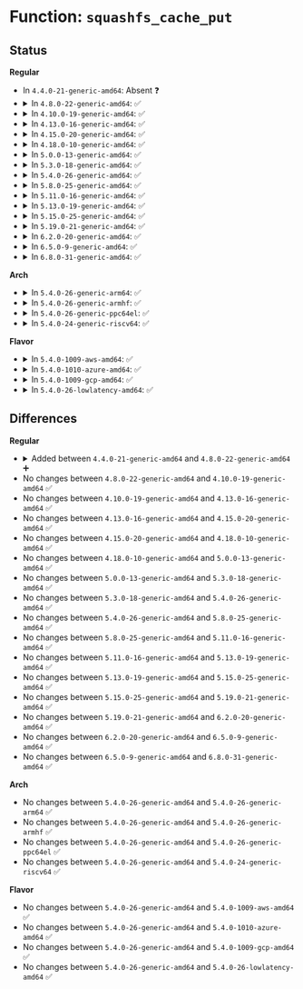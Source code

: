 # Function: <code>squashfs_cache_put</code>

## Status
<b>Regular</b>
<ul>
<li>
In <code>4.4.0-21-generic-amd64</code>: Absent ❓
</li>
<li>
<details>
<summary>In <code>4.8.0-22-generic-amd64</code>: ✅</summary>

```c
void squashfs_cache_put(struct squashfs_cache_entry * entry)
```

```json
{
  "name": "squashfs_cache_put",
  "collision_type": "Unique Global",
  "inline_type": "No",
  "funcs": [
    {
      "addr": 18446744071582127632,
      "name": "squashfs_cache_put",
      "external": true,
      "loc": "fs/squashfs/cache.c:186",
      "file": "fs/squashfs/cache.c",
      "inline": "seen, unknown",
      "caller_inline": [],
      "caller_func": [
        "fs/squashfs/cache.c:squashfs_read_metadata",
        "fs/squashfs/cache.c:squashfs_read_metadata",
        "fs/squashfs/cache.c:squashfs_read_metadata",
        "fs/squashfs/file.c:squashfs_readpage",
        "fs/squashfs/symlink.c:squashfs_symlink_readpage",
        "fs/squashfs/symlink.c:squashfs_symlink_readpage",
        "fs/squashfs/file_direct.c:squashfs_readpage_block",
        "fs/squashfs/file_direct.c:squashfs_readpage_block"
      ]
    }
  ],
  "symbols": [
    {
      "addr": 18446744071582127632,
      "name": "squashfs_cache_put",
      "section": ".text",
      "bind": "STB_GLOBAL",
      "size": 115
    }
  ]
}
```
</details>
</li>
<li>
<details>
<summary>In <code>4.10.0-19-generic-amd64</code>: ✅</summary>

```c
void squashfs_cache_put(struct squashfs_cache_entry * entry)
```

```json
{
  "name": "squashfs_cache_put",
  "collision_type": "Unique Global",
  "inline_type": "No",
  "funcs": [
    {
      "addr": 18446744071582217376,
      "name": "squashfs_cache_put",
      "external": true,
      "loc": "fs/squashfs/cache.c:186",
      "file": "fs/squashfs/cache.c",
      "inline": "seen, unknown",
      "caller_inline": [],
      "caller_func": [
        "fs/squashfs/cache.c:squashfs_read_metadata",
        "fs/squashfs/cache.c:squashfs_read_metadata",
        "fs/squashfs/cache.c:squashfs_read_metadata",
        "fs/squashfs/file.c:squashfs_readpage",
        "fs/squashfs/symlink.c:squashfs_symlink_readpage",
        "fs/squashfs/symlink.c:squashfs_symlink_readpage",
        "fs/squashfs/file_direct.c:squashfs_readpage_block",
        "fs/squashfs/file_direct.c:squashfs_readpage_block"
      ]
    }
  ],
  "symbols": [
    {
      "addr": 18446744071582217376,
      "name": "squashfs_cache_put",
      "section": ".text",
      "bind": "STB_GLOBAL",
      "size": 115
    }
  ]
}
```
</details>
</li>
<li>
<details>
<summary>In <code>4.13.0-16-generic-amd64</code>: ✅</summary>

```c
void squashfs_cache_put(struct squashfs_cache_entry * entry)
```

```json
{
  "name": "squashfs_cache_put",
  "collision_type": "Unique Global",
  "inline_type": "No",
  "funcs": [
    {
      "addr": 18446744071582302816,
      "name": "squashfs_cache_put",
      "external": true,
      "loc": "fs/squashfs/cache.c:186",
      "file": "fs/squashfs/cache.c",
      "inline": "seen, unknown",
      "caller_inline": [],
      "caller_func": [
        "fs/squashfs/cache.c:squashfs_read_metadata",
        "fs/squashfs/cache.c:squashfs_read_metadata",
        "fs/squashfs/file.c:squashfs_readpage",
        "fs/squashfs/symlink.c:squashfs_symlink_readpage",
        "fs/squashfs/symlink.c:squashfs_symlink_readpage",
        "fs/squashfs/file_direct.c:squashfs_readpage_block",
        "fs/squashfs/file_direct.c:squashfs_readpage_block"
      ]
    }
  ],
  "symbols": [
    {
      "addr": 18446744071582302816,
      "name": "squashfs_cache_put",
      "section": ".text",
      "bind": "STB_GLOBAL",
      "size": 115
    }
  ]
}
```
</details>
</li>
<li>
<details>
<summary>In <code>4.15.0-20-generic-amd64</code>: ✅</summary>

```c
void squashfs_cache_put(struct squashfs_cache_entry * entry)
```

```json
{
  "name": "squashfs_cache_put",
  "collision_type": "Unique Global",
  "inline_type": "No",
  "funcs": [
    {
      "addr": 18446744071582451936,
      "name": "squashfs_cache_put",
      "external": true,
      "loc": "fs/squashfs/cache.c:186",
      "file": "fs/squashfs/cache.c",
      "inline": "seen, unknown",
      "caller_inline": [],
      "caller_func": [
        "fs/squashfs/cache.c:squashfs_read_metadata",
        "fs/squashfs/cache.c:squashfs_read_metadata",
        "fs/squashfs/file.c:squashfs_readpage",
        "fs/squashfs/symlink.c:squashfs_symlink_readpage",
        "fs/squashfs/symlink.c:squashfs_symlink_readpage",
        "fs/squashfs/file_direct.c:squashfs_readpage_block",
        "fs/squashfs/file_direct.c:squashfs_readpage_block"
      ]
    }
  ],
  "symbols": [
    {
      "addr": 18446744071582451936,
      "name": "squashfs_cache_put",
      "section": ".text",
      "bind": "STB_GLOBAL",
      "size": 115
    }
  ]
}
```
</details>
</li>
<li>
<details>
<summary>In <code>4.18.0-10-generic-amd64</code>: ✅</summary>

```c
void squashfs_cache_put(struct squashfs_cache_entry * entry)
```

```json
{
  "name": "squashfs_cache_put",
  "collision_type": "Unique Global",
  "inline_type": "No",
  "funcs": [
    {
      "addr": 18446744071582642496,
      "name": "squashfs_cache_put",
      "external": true,
      "loc": "fs/squashfs/cache.c:186",
      "file": "fs/squashfs/cache.c",
      "inline": "seen, unknown",
      "caller_inline": [],
      "caller_func": [
        "fs/squashfs/cache.c:squashfs_read_metadata",
        "fs/squashfs/cache.c:squashfs_read_metadata",
        "fs/squashfs/file.c:squashfs_readpage",
        "fs/squashfs/symlink.c:squashfs_symlink_readpage",
        "fs/squashfs/symlink.c:squashfs_symlink_readpage",
        "fs/squashfs/file_direct.c:squashfs_readpage_block",
        "fs/squashfs/file_direct.c:squashfs_readpage_block"
      ]
    }
  ],
  "symbols": [
    {
      "addr": 18446744071582642496,
      "name": "squashfs_cache_put",
      "section": ".text",
      "bind": "STB_GLOBAL",
      "size": 117
    }
  ]
}
```
</details>
</li>
<li>
<details>
<summary>In <code>5.0.0-13-generic-amd64</code>: ✅</summary>

```c
void squashfs_cache_put(struct squashfs_cache_entry * entry)
```

```json
{
  "name": "squashfs_cache_put",
  "collision_type": "Unique Global",
  "inline_type": "No",
  "funcs": [
    {
      "addr": 18446744071582744272,
      "name": "squashfs_cache_put",
      "external": true,
      "loc": "fs/squashfs/cache.c:186",
      "file": "fs/squashfs/cache.c",
      "inline": "seen, unknown",
      "caller_inline": [],
      "caller_func": [
        "fs/squashfs/cache.c:squashfs_read_metadata",
        "fs/squashfs/cache.c:squashfs_read_metadata",
        "fs/squashfs/file.c:squashfs_readpage",
        "fs/squashfs/symlink.c:squashfs_symlink_readpage",
        "fs/squashfs/symlink.c:squashfs_symlink_readpage",
        "fs/squashfs/file_direct.c:squashfs_readpage_block",
        "fs/squashfs/file_direct.c:squashfs_readpage_block"
      ]
    }
  ],
  "symbols": [
    {
      "addr": 18446744071582744272,
      "name": "squashfs_cache_put",
      "section": ".text",
      "bind": "STB_GLOBAL",
      "size": 117
    }
  ]
}
```
</details>
</li>
<li>
<details>
<summary>In <code>5.3.0-18-generic-amd64</code>: ✅</summary>

```c
void squashfs_cache_put(struct squashfs_cache_entry * entry)
```

```json
{
  "name": "squashfs_cache_put",
  "collision_type": "Unique Global",
  "inline_type": "No",
  "funcs": [
    {
      "addr": 18446744071582918320,
      "name": "squashfs_cache_put",
      "external": true,
      "loc": "fs/squashfs/cache.c:173",
      "file": "fs/squashfs/cache.c",
      "inline": "seen, unknown",
      "caller_inline": [],
      "caller_func": [
        "fs/squashfs/cache.c:squashfs_read_metadata",
        "fs/squashfs/cache.c:squashfs_read_metadata",
        "fs/squashfs/file.c:squashfs_readpage",
        "fs/squashfs/symlink.c:squashfs_symlink_readpage",
        "fs/squashfs/symlink.c:squashfs_symlink_readpage",
        "fs/squashfs/file_direct.c:squashfs_readpage_block",
        "fs/squashfs/file_direct.c:squashfs_readpage_block"
      ]
    }
  ],
  "symbols": [
    {
      "addr": 18446744071582918320,
      "name": "squashfs_cache_put",
      "section": ".text",
      "bind": "STB_GLOBAL",
      "size": 111
    }
  ]
}
```
</details>
</li>
<li>
<details>
<summary>In <code>5.4.0-26-generic-amd64</code>: ✅</summary>

```c
void squashfs_cache_put(struct squashfs_cache_entry * entry)
```

```json
{
  "name": "squashfs_cache_put",
  "collision_type": "Unique Global",
  "inline_type": "No",
  "funcs": [
    {
      "addr": 18446744071583024864,
      "name": "squashfs_cache_put",
      "external": true,
      "loc": "fs/squashfs/cache.c:173",
      "file": "fs/squashfs/cache.c",
      "inline": "seen, unknown",
      "caller_inline": [],
      "caller_func": [
        "fs/squashfs/cache.c:squashfs_read_metadata",
        "fs/squashfs/cache.c:squashfs_read_metadata",
        "fs/squashfs/file.c:squashfs_readpage",
        "fs/squashfs/symlink.c:squashfs_symlink_readpage",
        "fs/squashfs/symlink.c:squashfs_symlink_readpage",
        "fs/squashfs/file_direct.c:squashfs_readpage_block",
        "fs/squashfs/file_direct.c:squashfs_readpage_block"
      ]
    }
  ],
  "symbols": [
    {
      "addr": 18446744071583024864,
      "name": "squashfs_cache_put",
      "section": ".text",
      "bind": "STB_GLOBAL",
      "size": 111
    }
  ]
}
```
</details>
</li>
<li>
<details>
<summary>In <code>5.8.0-25-generic-amd64</code>: ✅</summary>

```c
void squashfs_cache_put(struct squashfs_cache_entry * entry)
```

```json
{
  "name": "squashfs_cache_put",
  "collision_type": "Unique Global",
  "inline_type": "No",
  "funcs": [
    {
      "addr": 18446744071583342656,
      "name": "squashfs_cache_put",
      "external": true,
      "loc": "fs/squashfs/cache.c:173",
      "file": "fs/squashfs/cache.c",
      "inline": "seen, unknown",
      "caller_inline": [],
      "caller_func": [
        "fs/squashfs/cache.c:squashfs_read_metadata",
        "fs/squashfs/cache.c:squashfs_read_metadata",
        "fs/squashfs/file.c:squashfs_readpage",
        "fs/squashfs/symlink.c:squashfs_symlink_readpage",
        "fs/squashfs/symlink.c:squashfs_symlink_readpage",
        "fs/squashfs/file_direct.c:squashfs_read_cache"
      ]
    }
  ],
  "symbols": [
    {
      "addr": 18446744071583342656,
      "name": "squashfs_cache_put",
      "section": ".text",
      "bind": "STB_GLOBAL",
      "size": 113
    }
  ]
}
```
</details>
</li>
<li>
<details>
<summary>In <code>5.11.0-16-generic-amd64</code>: ✅</summary>

```c
void squashfs_cache_put(struct squashfs_cache_entry * entry)
```

```json
{
  "name": "squashfs_cache_put",
  "collision_type": "Unique Global",
  "inline_type": "No",
  "funcs": [
    {
      "addr": 18446744071583459120,
      "name": "squashfs_cache_put",
      "external": true,
      "loc": "fs/squashfs/cache.c:173",
      "file": "fs/squashfs/cache.c",
      "inline": "seen, unknown",
      "caller_inline": [],
      "caller_func": [
        "fs/squashfs/cache.c:squashfs_read_metadata",
        "fs/squashfs/cache.c:squashfs_read_metadata",
        "fs/squashfs/file.c:squashfs_readpage",
        "fs/squashfs/symlink.c:squashfs_symlink_readpage",
        "fs/squashfs/symlink.c:squashfs_symlink_readpage",
        "fs/squashfs/file_direct.c:squashfs_read_cache"
      ]
    }
  ],
  "symbols": [
    {
      "addr": 18446744071583459120,
      "name": "squashfs_cache_put",
      "section": ".text",
      "bind": "STB_GLOBAL",
      "size": 113
    }
  ]
}
```
</details>
</li>
<li>
<details>
<summary>In <code>5.13.0-19-generic-amd64</code>: ✅</summary>

```c
void squashfs_cache_put(struct squashfs_cache_entry * entry)
```

```json
{
  "name": "squashfs_cache_put",
  "collision_type": "Unique Global",
  "inline_type": "No",
  "funcs": [
    {
      "addr": 18446744071583481088,
      "name": "squashfs_cache_put",
      "external": true,
      "loc": "fs/squashfs/cache.c:173",
      "file": "fs/squashfs/cache.c",
      "inline": "seen, unknown",
      "caller_inline": [],
      "caller_func": [
        "fs/squashfs/cache.c:squashfs_read_metadata",
        "fs/squashfs/cache.c:squashfs_read_metadata",
        "fs/squashfs/file.c:squashfs_readpage",
        "fs/squashfs/symlink.c:squashfs_symlink_readpage",
        "fs/squashfs/symlink.c:squashfs_symlink_readpage",
        "fs/squashfs/file_direct.c:squashfs_readpage_block",
        "fs/squashfs/file_direct.c:squashfs_readpage_block"
      ]
    }
  ],
  "symbols": [
    {
      "addr": 18446744071583481088,
      "name": "squashfs_cache_put",
      "section": ".text",
      "bind": "STB_GLOBAL",
      "size": 113
    }
  ]
}
```
</details>
</li>
<li>
<details>
<summary>In <code>5.15.0-25-generic-amd64</code>: ✅</summary>

```c
void squashfs_cache_put(struct squashfs_cache_entry * entry)
```

```json
{
  "name": "squashfs_cache_put",
  "collision_type": "Unique Global",
  "inline_type": "No",
  "funcs": [
    {
      "addr": 18446744071583835488,
      "name": "squashfs_cache_put",
      "external": true,
      "loc": "fs/squashfs/cache.c:173",
      "file": "fs/squashfs/cache.c",
      "inline": "seen, unknown",
      "caller_inline": [],
      "caller_func": [
        "fs/squashfs/cache.c:squashfs_read_metadata",
        "fs/squashfs/cache.c:squashfs_read_metadata",
        "fs/squashfs/file.c:squashfs_readpage",
        "fs/squashfs/symlink.c:squashfs_symlink_readpage",
        "fs/squashfs/symlink.c:squashfs_symlink_readpage",
        "fs/squashfs/file_direct.c:squashfs_readpage_block",
        "fs/squashfs/file_direct.c:squashfs_readpage_block"
      ]
    }
  ],
  "symbols": [
    {
      "addr": 18446744071583835488,
      "name": "squashfs_cache_put",
      "section": ".text",
      "bind": "STB_GLOBAL",
      "size": 113
    }
  ]
}
```
</details>
</li>
<li>
<details>
<summary>In <code>5.19.0-21-generic-amd64</code>: ✅</summary>

```c
void squashfs_cache_put(struct squashfs_cache_entry * entry)
```

```json
{
  "name": "squashfs_cache_put",
  "collision_type": "Unique Global",
  "inline_type": "No",
  "funcs": [
    {
      "addr": 18446744071584403536,
      "name": "squashfs_cache_put",
      "external": true,
      "loc": "fs/squashfs/cache.c:173",
      "file": "fs/squashfs/cache.c",
      "inline": "seen, unknown",
      "caller_inline": [],
      "caller_func": [
        "fs/squashfs/cache.c:squashfs_read_metadata",
        "fs/squashfs/cache.c:squashfs_read_metadata",
        "fs/squashfs/file.c:squashfs_read_folio",
        "fs/squashfs/file.c:squashfs_read_folio",
        "fs/squashfs/symlink.c:squashfs_symlink_read_folio",
        "fs/squashfs/symlink.c:squashfs_symlink_read_folio",
        "fs/squashfs/file_direct.c:squashfs_readpage_block",
        "fs/squashfs/file_direct.c:squashfs_readpage_block"
      ]
    }
  ],
  "symbols": [
    {
      "addr": 18446744071584403536,
      "name": "squashfs_cache_put",
      "section": ".text",
      "bind": "STB_GLOBAL",
      "size": 137
    }
  ]
}
```
</details>
</li>
<li>
<details>
<summary>In <code>6.2.0-20-generic-amd64</code>: ✅</summary>

```c
void squashfs_cache_put(struct squashfs_cache_entry * entry)
```

```json
{
  "name": "squashfs_cache_put",
  "collision_type": "Unique Global",
  "inline_type": "No",
  "funcs": [
    {
      "addr": 18446744071585058672,
      "name": "squashfs_cache_put",
      "external": true,
      "loc": "fs/squashfs/cache.c:173",
      "file": "fs/squashfs/cache.c",
      "inline": "seen, unknown",
      "caller_inline": [],
      "caller_func": [
        "fs/squashfs/cache.c:squashfs_read_metadata",
        "fs/squashfs/cache.c:squashfs_read_metadata",
        "fs/squashfs/file.c:squashfs_readahead",
        "fs/squashfs/file.c:squashfs_readahead",
        "fs/squashfs/file.c:squashfs_read_folio",
        "fs/squashfs/file.c:squashfs_read_folio",
        "fs/squashfs/symlink.c:squashfs_symlink_read_folio",
        "fs/squashfs/symlink.c:squashfs_symlink_read_folio"
      ]
    }
  ],
  "symbols": [
    {
      "addr": 18446744071585058672,
      "name": "squashfs_cache_put",
      "section": ".text",
      "bind": "STB_GLOBAL",
      "size": 137
    }
  ]
}
```
</details>
</li>
<li>
<details>
<summary>In <code>6.5.0-9-generic-amd64</code>: ✅</summary>

```c
void squashfs_cache_put(struct squashfs_cache_entry * entry)
```

```json
{
  "name": "squashfs_cache_put",
  "collision_type": "Unique Global",
  "inline_type": "No",
  "funcs": [
    {
      "addr": 18446744071585287856,
      "name": "squashfs_cache_put",
      "external": true,
      "loc": "fs/squashfs/cache.c:173",
      "file": "fs/squashfs/cache.c",
      "inline": "seen, unknown",
      "caller_inline": [],
      "caller_func": [
        "fs/squashfs/cache.c:squashfs_read_metadata",
        "fs/squashfs/cache.c:squashfs_read_metadata",
        "fs/squashfs/file.c:squashfs_readahead",
        "fs/squashfs/file.c:squashfs_readahead",
        "fs/squashfs/file.c:squashfs_read_folio",
        "fs/squashfs/file.c:squashfs_read_folio",
        "fs/squashfs/symlink.c:squashfs_symlink_read_folio",
        "fs/squashfs/symlink.c:squashfs_symlink_read_folio"
      ]
    }
  ],
  "symbols": [
    {
      "addr": 18446744071585287856,
      "name": "squashfs_cache_put",
      "section": ".text",
      "bind": "STB_GLOBAL",
      "size": 137
    }
  ]
}
```
</details>
</li>
<li>
<details>
<summary>In <code>6.8.0-31-generic-amd64</code>: ✅</summary>

```c
void squashfs_cache_put(struct squashfs_cache_entry * entry)
```

```json
{
  "name": "squashfs_cache_put",
  "collision_type": "Unique Global",
  "inline_type": "No",
  "funcs": [
    {
      "addr": 18446744071585521472,
      "name": "squashfs_cache_put",
      "external": true,
      "loc": "fs/squashfs/cache.c:173",
      "file": "fs/squashfs/cache.c",
      "inline": "seen, unknown",
      "caller_inline": [],
      "caller_func": [
        "fs/squashfs/cache.c:squashfs_read_metadata",
        "fs/squashfs/cache.c:squashfs_read_metadata",
        "fs/squashfs/file.c:squashfs_readahead",
        "fs/squashfs/file.c:squashfs_readahead",
        "fs/squashfs/file.c:squashfs_read_folio",
        "fs/squashfs/file.c:squashfs_read_folio",
        "fs/squashfs/symlink.c:squashfs_symlink_read_folio",
        "fs/squashfs/symlink.c:squashfs_symlink_read_folio"
      ]
    }
  ],
  "symbols": [
    {
      "addr": 18446744071585521472,
      "name": "squashfs_cache_put",
      "section": ".text",
      "bind": "STB_GLOBAL",
      "size": 137
    }
  ]
}
```
</details>
</li>
</ul>
<b>Arch</b>
<ul>
<li>
<details>
<summary>In <code>5.4.0-26-generic-arm64</code>: ✅</summary>

```c
void squashfs_cache_put(struct squashfs_cache_entry * entry)
```

```json
{
  "name": "squashfs_cache_put",
  "collision_type": "Unique Global",
  "inline_type": "No",
  "funcs": [
    {
      "addr": 18446603336494720208,
      "name": "squashfs_cache_put",
      "external": true,
      "loc": "fs/squashfs/cache.c:173",
      "file": "fs/squashfs/cache.c",
      "inline": "seen, unknown",
      "caller_inline": [],
      "caller_func": [
        "fs/squashfs/cache.c:squashfs_read_metadata",
        "fs/squashfs/cache.c:squashfs_read_metadata",
        "fs/squashfs/file.c:squashfs_readpage",
        "fs/squashfs/symlink.c:squashfs_symlink_readpage",
        "fs/squashfs/symlink.c:squashfs_symlink_readpage",
        "fs/squashfs/file_direct.c:squashfs_readpage_block",
        "fs/squashfs/file_direct.c:squashfs_readpage_block"
      ]
    }
  ],
  "symbols": [
    {
      "addr": 18446603336494720208,
      "name": "squashfs_cache_put",
      "section": ".text",
      "bind": "STB_GLOBAL",
      "size": 204
    }
  ]
}
```
</details>
</li>
<li>
<details>
<summary>In <code>5.4.0-26-generic-armhf</code>: ✅</summary>

```c
void squashfs_cache_put(struct squashfs_cache_entry * entry)
```

```json
{
  "name": "squashfs_cache_put",
  "collision_type": "Unique Global",
  "inline_type": "No",
  "funcs": [
    {
      "addr": 3228154972,
      "name": "squashfs_cache_put",
      "external": true,
      "loc": "fs/squashfs/cache.c:173",
      "file": "fs/squashfs/cache.c",
      "inline": "seen, unknown",
      "caller_inline": [],
      "caller_func": [
        "fs/squashfs/cache.c:squashfs_read_metadata",
        "fs/squashfs/cache.c:squashfs_read_metadata",
        "fs/squashfs/file.c:squashfs_readpage",
        "fs/squashfs/symlink.c:squashfs_symlink_readpage",
        "fs/squashfs/symlink.c:squashfs_symlink_readpage",
        "fs/squashfs/file_direct.c:squashfs_readpage_block",
        "fs/squashfs/file_direct.c:squashfs_readpage_block"
      ]
    }
  ],
  "symbols": [
    {
      "addr": 3228154972,
      "name": "squashfs_cache_put",
      "section": ".text",
      "bind": "STB_GLOBAL",
      "size": 152
    }
  ]
}
```
</details>
</li>
<li>
<details>
<summary>In <code>5.4.0-26-generic-ppc64el</code>: ✅</summary>

```c
void squashfs_cache_put(struct squashfs_cache_entry * entry)
```

```json
{
  "name": "squashfs_cache_put",
  "collision_type": "Unique Global",
  "inline_type": "No",
  "funcs": [
    {
      "addr": 13835058055288541344,
      "name": "squashfs_cache_put",
      "external": true,
      "loc": "fs/squashfs/cache.c:173",
      "file": "fs/squashfs/cache.c",
      "inline": "seen, unknown",
      "caller_inline": [],
      "caller_func": [
        "fs/squashfs/cache.c:squashfs_read_metadata",
        "fs/squashfs/cache.c:squashfs_read_metadata",
        "fs/squashfs/file.c:squashfs_readpage",
        "fs/squashfs/symlink.c:squashfs_symlink_readpage",
        "fs/squashfs/symlink.c:squashfs_symlink_readpage",
        "fs/squashfs/symlink.c:squashfs_symlink_readpage",
        "fs/squashfs/file_direct.c:squashfs_readpage_block",
        "fs/squashfs/file_direct.c:squashfs_readpage_block"
      ]
    }
  ],
  "symbols": [
    {
      "addr": 13835058055288541344,
      "name": "squashfs_cache_put",
      "section": ".text",
      "bind": "STB_GLOBAL",
      "size": 300
    }
  ]
}
```
</details>
</li>
<li>
<details>
<summary>In <code>5.4.0-24-generic-riscv64</code>: ✅</summary>

```c
void squashfs_cache_put(struct squashfs_cache_entry * entry)
```

```json
{
  "name": "squashfs_cache_put",
  "collision_type": "Unique Global",
  "inline_type": "No",
  "funcs": [
    {
      "addr": 18446743936274068634,
      "name": "squashfs_cache_put",
      "external": true,
      "loc": "fs/squashfs/cache.c:173",
      "file": "fs/squashfs/cache.c",
      "inline": "seen, unknown",
      "caller_inline": [],
      "caller_func": [
        "fs/squashfs/cache.c:squashfs_read_metadata",
        "fs/squashfs/cache.c:squashfs_read_metadata",
        "fs/squashfs/file.c:squashfs_readpage",
        "fs/squashfs/symlink.c:squashfs_symlink_readpage",
        "fs/squashfs/symlink.c:squashfs_symlink_readpage",
        "fs/squashfs/file_direct.c:squashfs_readpage_block",
        "fs/squashfs/file_direct.c:squashfs_readpage_block"
      ]
    }
  ],
  "symbols": [
    {
      "addr": 18446743936274068634,
      "name": "squashfs_cache_put",
      "section": ".text",
      "bind": "STB_GLOBAL",
      "size": 236
    }
  ]
}
```
</details>
</li>
</ul>
<b>Flavor</b>
<ul>
<li>
<details>
<summary>In <code>5.4.0-1009-aws-amd64</code>: ✅</summary>

```c
void squashfs_cache_put(struct squashfs_cache_entry * entry)
```

```json
{
  "name": "squashfs_cache_put",
  "collision_type": "Unique Global",
  "inline_type": "No",
  "funcs": [
    {
      "addr": 18446744071582993600,
      "name": "squashfs_cache_put",
      "external": true,
      "loc": "fs/squashfs/cache.c:173",
      "file": "fs/squashfs/cache.c",
      "inline": "seen, unknown",
      "caller_inline": [],
      "caller_func": [
        "fs/squashfs/cache.c:squashfs_read_metadata",
        "fs/squashfs/cache.c:squashfs_read_metadata",
        "fs/squashfs/file.c:squashfs_readpage",
        "fs/squashfs/symlink.c:squashfs_symlink_readpage",
        "fs/squashfs/symlink.c:squashfs_symlink_readpage",
        "fs/squashfs/file_direct.c:squashfs_readpage_block",
        "fs/squashfs/file_direct.c:squashfs_readpage_block"
      ]
    }
  ],
  "symbols": [
    {
      "addr": 18446744071582993600,
      "name": "squashfs_cache_put",
      "section": ".text",
      "bind": "STB_GLOBAL",
      "size": 111
    }
  ]
}
```
</details>
</li>
<li>
<details>
<summary>In <code>5.4.0-1010-azure-amd64</code>: ✅</summary>

```c
void squashfs_cache_put(struct squashfs_cache_entry * entry)
```

```json
{
  "name": "squashfs_cache_put",
  "collision_type": "Unique Global",
  "inline_type": "No",
  "funcs": [
    {
      "addr": 18446744071582930752,
      "name": "squashfs_cache_put",
      "external": true,
      "loc": "fs/squashfs/cache.c:173",
      "file": "fs/squashfs/cache.c",
      "inline": "seen, unknown",
      "caller_inline": [],
      "caller_func": [
        "fs/squashfs/cache.c:squashfs_read_metadata",
        "fs/squashfs/cache.c:squashfs_read_metadata",
        "fs/squashfs/file.c:squashfs_readpage",
        "fs/squashfs/symlink.c:squashfs_symlink_readpage",
        "fs/squashfs/symlink.c:squashfs_symlink_readpage",
        "fs/squashfs/file_direct.c:squashfs_readpage_block",
        "fs/squashfs/file_direct.c:squashfs_readpage_block"
      ]
    }
  ],
  "symbols": [
    {
      "addr": 18446744071582930752,
      "name": "squashfs_cache_put",
      "section": ".text",
      "bind": "STB_GLOBAL",
      "size": 111
    }
  ]
}
```
</details>
</li>
<li>
<details>
<summary>In <code>5.4.0-1009-gcp-amd64</code>: ✅</summary>

```c
void squashfs_cache_put(struct squashfs_cache_entry * entry)
```

```json
{
  "name": "squashfs_cache_put",
  "collision_type": "Unique Global",
  "inline_type": "No",
  "funcs": [
    {
      "addr": 18446744071582982208,
      "name": "squashfs_cache_put",
      "external": true,
      "loc": "fs/squashfs/cache.c:173",
      "file": "fs/squashfs/cache.c",
      "inline": "seen, unknown",
      "caller_inline": [],
      "caller_func": [
        "fs/squashfs/cache.c:squashfs_read_metadata",
        "fs/squashfs/cache.c:squashfs_read_metadata",
        "fs/squashfs/file.c:squashfs_readpage",
        "fs/squashfs/symlink.c:squashfs_symlink_readpage",
        "fs/squashfs/symlink.c:squashfs_symlink_readpage",
        "fs/squashfs/file_direct.c:squashfs_readpage_block",
        "fs/squashfs/file_direct.c:squashfs_readpage_block"
      ]
    }
  ],
  "symbols": [
    {
      "addr": 18446744071582982208,
      "name": "squashfs_cache_put",
      "section": ".text",
      "bind": "STB_GLOBAL",
      "size": 111
    }
  ]
}
```
</details>
</li>
<li>
<details>
<summary>In <code>5.4.0-26-lowlatency-amd64</code>: ✅</summary>

```c
void squashfs_cache_put(struct squashfs_cache_entry * entry)
```

```json
{
  "name": "squashfs_cache_put",
  "collision_type": "Unique Global",
  "inline_type": "No",
  "funcs": [
    {
      "addr": 18446744071583071280,
      "name": "squashfs_cache_put",
      "external": true,
      "loc": "fs/squashfs/cache.c:173",
      "file": "fs/squashfs/cache.c",
      "inline": "seen, unknown",
      "caller_inline": [],
      "caller_func": [
        "fs/squashfs/cache.c:squashfs_read_metadata",
        "fs/squashfs/cache.c:squashfs_read_metadata",
        "fs/squashfs/file.c:squashfs_readpage",
        "fs/squashfs/symlink.c:squashfs_symlink_readpage",
        "fs/squashfs/symlink.c:squashfs_symlink_readpage",
        "fs/squashfs/file_direct.c:squashfs_readpage_block",
        "fs/squashfs/file_direct.c:squashfs_readpage_block"
      ]
    }
  ],
  "symbols": [
    {
      "addr": 18446744071583071280,
      "name": "squashfs_cache_put",
      "section": ".text",
      "bind": "STB_GLOBAL",
      "size": 109
    }
  ]
}
```
</details>
</li>
</ul>

## Differences
<b>Regular</b>
<ul>
<li>
<details>
<summary>Added between <code>4.4.0-21-generic-amd64</code> and <code>4.8.0-22-generic-amd64</code> ➕</summary>

```c
void squashfs_cache_put(struct squashfs_cache_entry * entry)
```
</details>
</li>
<li>
No changes between <code>4.8.0-22-generic-amd64</code> and <code>4.10.0-19-generic-amd64</code> ✅
</li>
<li>
No changes between <code>4.10.0-19-generic-amd64</code> and <code>4.13.0-16-generic-amd64</code> ✅
</li>
<li>
No changes between <code>4.13.0-16-generic-amd64</code> and <code>4.15.0-20-generic-amd64</code> ✅
</li>
<li>
No changes between <code>4.15.0-20-generic-amd64</code> and <code>4.18.0-10-generic-amd64</code> ✅
</li>
<li>
No changes between <code>4.18.0-10-generic-amd64</code> and <code>5.0.0-13-generic-amd64</code> ✅
</li>
<li>
No changes between <code>5.0.0-13-generic-amd64</code> and <code>5.3.0-18-generic-amd64</code> ✅
</li>
<li>
No changes between <code>5.3.0-18-generic-amd64</code> and <code>5.4.0-26-generic-amd64</code> ✅
</li>
<li>
No changes between <code>5.4.0-26-generic-amd64</code> and <code>5.8.0-25-generic-amd64</code> ✅
</li>
<li>
No changes between <code>5.8.0-25-generic-amd64</code> and <code>5.11.0-16-generic-amd64</code> ✅
</li>
<li>
No changes between <code>5.11.0-16-generic-amd64</code> and <code>5.13.0-19-generic-amd64</code> ✅
</li>
<li>
No changes between <code>5.13.0-19-generic-amd64</code> and <code>5.15.0-25-generic-amd64</code> ✅
</li>
<li>
No changes between <code>5.15.0-25-generic-amd64</code> and <code>5.19.0-21-generic-amd64</code> ✅
</li>
<li>
No changes between <code>5.19.0-21-generic-amd64</code> and <code>6.2.0-20-generic-amd64</code> ✅
</li>
<li>
No changes between <code>6.2.0-20-generic-amd64</code> and <code>6.5.0-9-generic-amd64</code> ✅
</li>
<li>
No changes between <code>6.5.0-9-generic-amd64</code> and <code>6.8.0-31-generic-amd64</code> ✅
</li>
</ul>
<b>Arch</b>
<ul>
<li>
No changes between <code>5.4.0-26-generic-amd64</code> and <code>5.4.0-26-generic-arm64</code> ✅
</li>
<li>
No changes between <code>5.4.0-26-generic-amd64</code> and <code>5.4.0-26-generic-armhf</code> ✅
</li>
<li>
No changes between <code>5.4.0-26-generic-amd64</code> and <code>5.4.0-26-generic-ppc64el</code> ✅
</li>
<li>
No changes between <code>5.4.0-26-generic-amd64</code> and <code>5.4.0-24-generic-riscv64</code> ✅
</li>
</ul>
<b>Flavor</b>
<ul>
<li>
No changes between <code>5.4.0-26-generic-amd64</code> and <code>5.4.0-1009-aws-amd64</code> ✅
</li>
<li>
No changes between <code>5.4.0-26-generic-amd64</code> and <code>5.4.0-1010-azure-amd64</code> ✅
</li>
<li>
No changes between <code>5.4.0-26-generic-amd64</code> and <code>5.4.0-1009-gcp-amd64</code> ✅
</li>
<li>
No changes between <code>5.4.0-26-generic-amd64</code> and <code>5.4.0-26-lowlatency-amd64</code> ✅
</li>
</ul>
